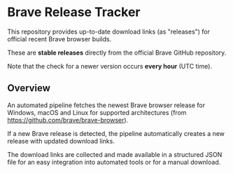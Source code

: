 # Brave Release Tracker

This repository provides up-to-date download links (as "releases") for official recent Brave browser builds. 

These are **stable releases** directly from the official Brave GitHub repository.

Note that the check for a newer version occurs **every hour** (UTC time).

## Overview

An automated pipeline fetches the newest Brave browser release for Windows, macOS and Linux for supported architectures (from https://github.com/brave/brave-browser).

If a new Brave release is detected, the pipeline automatically creates a new release with updated download links.

The download links are collected and made available in a structured JSON file for an easy integration into automated tools or for a manual download.
